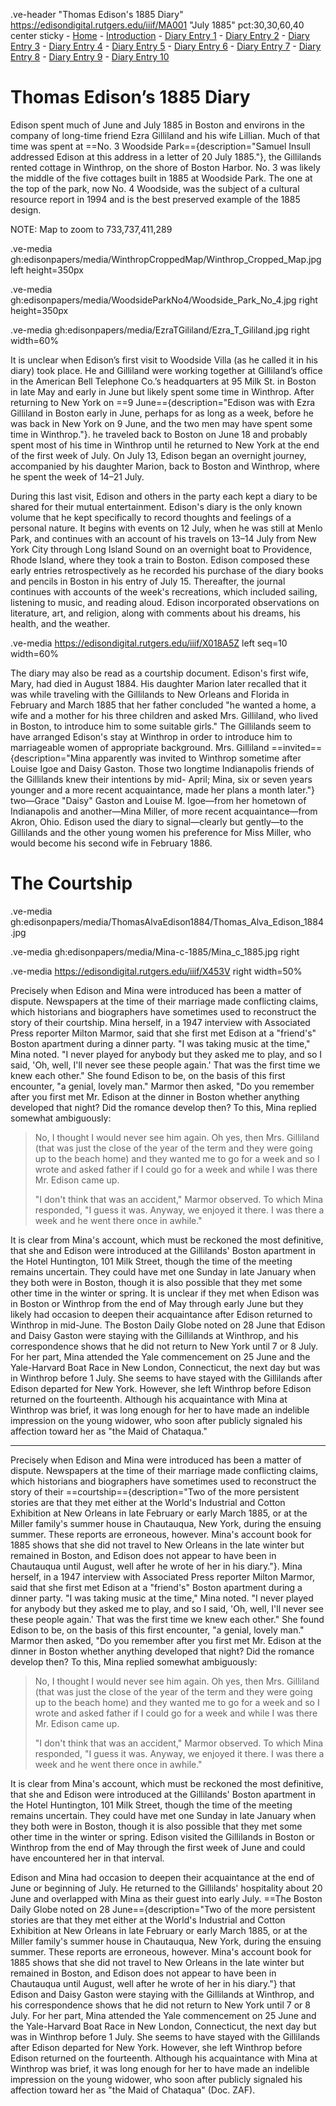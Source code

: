 .ve-header "Thomas Edison's 1885 Diary" https://edisondigital.rutgers.edu/iiif/MA001 "July 1885" pct:30,30,60,40 center sticky 
    - [Home](/)
    - [Introduction](/introduction)
    - [Diary Entry 1](/1)
    - [Diary Entry 2](/2)
    - [Diary Entry 3](/3)
    - [Diary Entry 4](/4)
    - [Diary Entry 5](/5)
    - [Diary Entry 6](/6)
    - [Diary Entry 7](/7)
    - [Diary Entry 8](/8)
    - [Diary Entry 9](/9)
    - [Diary Entry 10](/10)

# Thomas Edison’s 1885 Diary 

Edison spent much of June and July 1885 in Boston and environs in the company of long-time friend Ezra Gilliland and his wife Lillian.  Much of that time was spent at ==No. 3 Woodside Park=={description="Samuel Insull addressed Edison at this address in a letter of 20 July 1885."}, the Gillilands rented cottage in Winthrop, on the shore of Boston Harbor. No. 3 was likely the middle of the five cottages built in 1885 at Woodside Park. The one at the top of the park, now No. 4 Woodside, was the subject of a cultural resource report in 1994 and is the best preserved example of the 1885 design.

NOTE: Map to zoom to 733,737,411,289

.ve-media gh:edisonpapers/media/WinthropCroppedMap/Winthrop_Cropped_Map.jpg left height=350px

.ve-media gh:edisonpapers/media/WoodsideParkNo4/Woodside_Park_No_4.jpg right height=350px

.ve-media gh:edisonpapers/media/EzraTGililand/Ezra_T_Gililand.jpg right width=60%

It is unclear when Edison’s first visit to Woodside Villa (as he called it in his diary) took place. He and Gilliland were working together at Gilliland’s office in the American Bell Telephone Co.’s headquarters at 95 Milk St. in Boston in late May and early in June but likely spent some time in Winthrop. After returning to New York on ==9 June=={description="Edison was with Ezra Gilliland in Boston early in June, perhaps for as long as a week, before he was back in New York on 9 June, and the two men may have spent some time in Winthrop."}. he traveled back to Boston on June 18 and probably spent most of his time in Winthrop until he returned to New York at the end of the first week of July.  On July 13, Edison began an overnight journey, accompanied by his daughter Marion, back to Boston and Winthrop, where he spent the week of 14–21 July.  

During this last visit, Edison and others in the party each kept a diary to be shared for their mutual entertainment. Edison's diary is the only known volume that he kept specifically to record thoughts and feelings of a personal nature.  It begins with events on 12 July, when he was still at Menlo Park, and continues with an account of his travels on 13–14 July from New York City through Long Island Sound on an overnight boat to Providence, Rhode Island, where they took a train to Boston. Edison composed these early entries retrospectively as he recorded his purchase of the diary books and pencils in Boston in his entry of July 15. Thereafter, the journal continues with accounts of the week's recreations, which included sailing, listening to music, and reading aloud.  Edison incorporated observations on literature, art, and religion, along with comments about his dreams, his health, and the weather.  

.ve-media https://edisondigital.rutgers.edu/iiif/X018A5Z left seq=10 width=60%

The diary may also be read as a courtship document. Edison's first wife, Mary, had died in August 1884. His daughter Marion later recalled that it was while traveling with the Gillilands to New Orleans and Florida in February and March 1885 that her father concluded "he wanted a home, a wife and a mother for his three children and asked Mrs. Gilliland, who lived in Boston, to introduce him to some suitable girls." The Gillilands seem to have arranged Edison's stay at Winthrop in order to introduce him to marriageable women of appropriate background.  Mrs. Gilliland ==invited=={description="Mina apparently was invited to Winthrop sometime after Louise Igoe and Daisy Gaston. Those two longtime Indianapolis friends of the Gillilands knew their intentions by mid- April; Mina, six or seven years younger and a more recent acquaintance, made her plans a month later."} two—Grace "Daisy" Gaston and Louise M. Igoe—from her hometown of Indianapolis and another—Mina Miller, of more recent acquaintance—from Akron, Ohio.  Edison used the diary to signal—clearly but gently—to the Gillilands and the other young women his preference for Miss Miller, who would become his second wife in February 1886. 

# The Courtship

.ve-media gh:edisonpapers/media/ThomasAlvaEdison1884/Thomas_Alva_Edison_1884.jpg

.ve-media gh:edisonpapers/media/Mina-c-1885/Mina_c_1885.jpg right

.ve-media https://edisondigital.rutgers.edu/iiif/X453V right width=50%

Precisely when Edison and Mina were introduced has been a matter of dispute.  Newspapers at the time of their marriage made conflicting claims, which historians and biographers have sometimes used to reconstruct the story of their courtship. Mina herself, in a 1947 interview with Associated Press reporter Milton Marmor, said that she first met Edison at a "friend's" Boston apartment during a dinner party. "I was taking music at the time," Mina noted. "I never played for anybody but they asked me to play, and so I said, 'Oh, well, I'll never see these people again.' That was the first time we knew each other." She found Edison to be, on the basis of this first encounter, "a genial, lovely man."  Marmor then asked, "Do you remember after you first met Mr. Edison at the dinner in Boston whether anything developed that night? Did the romance develop then? To this, Mina replied somewhat ambiguously: 

> No, I thought I would never see him again. Oh yes, then Mrs. Gilliland (that was just the close of the year of the term and they were going up to the beach home) and they wanted me to go for a week and so I wrote and asked father if I could go for a week and while I was there Mr. Edison came up.  
> 
> "I don't think that was an accident," Marmor observed. To which Mina responded, "I guess it was. Anyway, we enjoyed it there. I was there a week and he went there once in awhile." 

It is clear from Mina's account, which must be reckoned the most definitive, that she and Edison were introduced at the Gillilands' Boston apartment in the Hotel Huntington, 101 Milk Street, though the time of the meeting remains uncertain.  They could have met one Sunday in late January when they both were in Boston, though it is also possible that they met some other time in the winter or spring. It is unclear if they met when Edison was in Boston or Winthrop from the end of May through early June but they likely had occasion to deepen their acquaintance after Edison returned to Winthrop in mid-June.  The Boston Daily Globe noted on 28 June that Edison and Daisy Gaston were staying with the Gillilands at Winthrop, and his correspondence shows that he did not return to New York until 7 or 8 July.  For her part, Mina attended the Yale commencement on 25 June and the Yale-Harvard Boat Race in New London, Connecticut, the next day but was in Winthrop before 1 July.  She seems to have stayed with the Gillilands after Edison departed for New York.  However, she left Winthrop before Edison returned on the fourteenth. Although his acquaintance with Mina at Winthrop was brief, it was long enough for her to have made an indelible impression on the young widower, who soon after publicly signaled his affection toward her as "the Maid of Chataqua."  

 

 

----




Precisely when Edison and Mina were introduced has been a matter of dispute.  Newspapers at the time of their marriage made conflicting claims, which historians and biographers have sometimes used to reconstruct the story of their ==courtship=={description="Two of the more persistent stories are that they met either at the World's Industrial and Cotton Exhibition at New Orleans in late February or early March 1885, or at the Miller family's summer house in Chautauqua, New York, during the ensuing summer. These reports are erroneous, however. Mina's account book for 1885 shows that she did not travel to New Orleans in the late winter but remained in Boston, and Edison does not appear to have been in Chautauqua until August, well after he wrote of her in his diary."}. Mina herself, in a 1947 interview with Associated Press reporter Milton Marmor, said that she first met Edison at a "friend's" Boston apartment during a dinner party. "I was taking music at the time," Mina noted. "I never played for anybody but they asked me to play, and so I said, 'Oh, well, I'll never see these people again.' That was the first time we knew each other." She found Edison to be, on the basis of this first encounter, "a genial, lovely man."  Marmor then asked, "Do you remember after you first met Mr. Edison at the dinner in Boston whether anything developed that night? Did the romance develop then? To this, Mina replied somewhat ambiguously: 

> No, I thought I would never see him again. Oh yes, then Mrs. Gilliland (that was just the close of the year of the term and they were going up to the beach home) and they wanted me to go for a week and so I wrote and asked father if I could go for a week and while I was there Mr. Edison came up.  
> 
> "I don't think that was an accident," Marmor observed. To which Mina responded, "I guess it was. Anyway, we enjoyed it there. I was there a week and he went there once in awhile." 

It is clear from Mina's account, which must be reckoned the most definitive, that she and Edison were introduced at the Gillilands' Boston apartment in the Hotel Huntington, 101 Milk Street, though the time of the meeting remains uncertain.  They could have met one Sunday in late January when they both were in Boston, though it is also possible that they met some other time in the winter or spring. Edison visited the Gillilands in Boston or Winthrop from the end of May through the first week of June and could have encountered her in that interval. 

Edison and Mina had occasion to deepen their acquaintance at the end of June or beginning of July.  He returned to the Gillilands' hospitality about 20 June and overlapped with Mina as their guest into early July.  ==The Boston Daily Globe noted on 28 June=={description="Two of the more persistent stories are that they met either at the World's Industrial and Cotton Exhibition at New Orleans in late February or early March 1885, or at the Miller family's summer house in Chautauqua, New York, during the ensuing summer. These reports are erroneous, however. Mina's account book for 1885 shows that she did not travel to New Orleans in the late winter but remained in Boston, and Edison does not appear to have been in Chautauqua until August, well after he wrote of her in his diary."} that Edison and Daisy Gaston were staying with the Gillilands at Winthrop, and his correspondence shows that he did not return to New York until 7 or 8 July.  For her part, Mina attended the Yale commencement on 25 June and the Yale-Harvard Boat Race in New London, Connecticut, the next day but was in Winthrop before 1 July.  She seems to have stayed with the Gillilands after Edison departed for New York.  However, she left Winthrop before Edison returned on the fourteenth. Although his acquaintance with Mina at Winthrop was brief, it was long enough for her to have made an indelible impression on the young widower, who soon after publicly signaled his affection toward her as "the Maid of Chataqua" (Doc. ZAF). 

 

 
